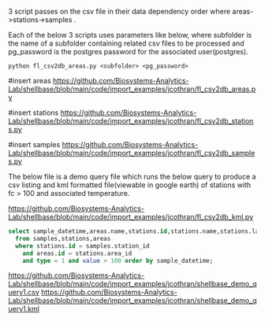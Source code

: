 3 script passes on the csv file in their data dependency order where areas->stations->samples .

Each of the below 3 scripts uses parameters like below, where subfolder is the name of a subfolder containing related csv files to be processed and pg_password is the postgres password for the associated user(postgres).

```
python fl_csv2db_areas.py <subfolder> <pg_password>
```

#insert areas
https://github.com/Biosystems-Analytics-Lab/shellbase/blob/main/code/import_examples/jcothran/fl_csv2db_areas.py

#insert stations
https://github.com/Biosystems-Analytics-Lab/shellbase/blob/main/code/import_examples/jcothran/fl_csv2db_stations.py

#insert samples
https://github.com/Biosystems-Analytics-Lab/shellbase/blob/main/code/import_examples/jcothran/fl_csv2db_samples.py

The below file is a demo query file which runs the below query to produce a csv listing and kml formatted file(viewable in google earth) of stations with fc > 100 and associated temperature.

https://github.com/Biosystems-Analytics-Lab/shellbase/blob/main/code/import_examples/jcothran/fl_csv2db_kml.py

```sql
select sample_datetime,areas.name,stations.id,stations.name,stations.lat,stations.long,value
  from samples,stations,areas
  where stations.id = samples.station_id
    and areas.id = stations.area_id
    and type = 1 and value > 100 order by sample_datetime;
```

https://github.com/Biosystems-Analytics-Lab/shellbase/blob/main/code/import_examples/jcothran/shellbase_demo_query1.csv
https://github.com/Biosystems-Analytics-Lab/shellbase/blob/main/code/import_examples/jcothran/shellbase_demo_query1.kml
